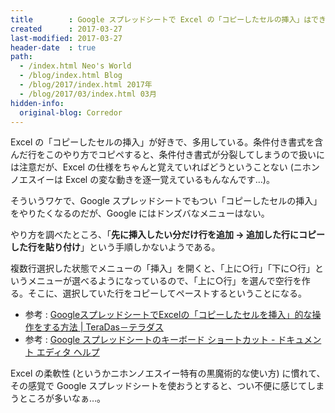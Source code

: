 ```yaml
---
title        : Google スプレッドシートで Excel の「コピーしたセルの挿入」はできないのか？
created      : 2017-03-27
last-modified: 2017-03-27
header-date  : true
path:
  - /index.html Neo's World
  - /blog/index.html Blog
  - /blog/2017/index.html 2017年
  - /blog/2017/03/index.html 03月
hidden-info:
  original-blog: Corredor
---
```


Excel の「コピーしたセルの挿入」が好きで、多用している。条件付き書式を含んだ行をこのやり方でコピペすると、条件付き書式が分裂してしまうので扱いには注意だが、Excel の仕様をちゃんと覚えていればどうということない (ニホンノエスイーは Excel の変な動きを逐一覚えているもんなんです…)。

そういうワケで、Google スプレッドシートでもつい「コピーしたセルの挿入」をやりたくなるのだが、Google にはドンズバなメニューはない。

やり方を調べたところ、「**先に挿入したい分だけ行を追加 → 追加した行にコピーした行を貼り付け**」という手順しかないようである。

複数行選択した状態でメニューの「挿入」を開くと、「上に○行」「下に○行」というメニューが選べるようになっているので、「上に○行」を選んで空行を作る。そこに、選択していた行をコピーしてペーストするということになる。

- 参考 : [GoogleスプレッドシートでExcelの「コピーしたセルを挿入」的な操作をする方法 | TeraDas－テラダス](http://www.teradas.net/archives/15031/)
- 参考 : [Google スプレッドシートのキーボード ショートカット - ドキュメント エディタ ヘルプ](https://support.google.com/docs/answer/181110?hl=ja)

Excel の柔軟性 (というかニホンノエスイー特有の黒魔術的な使い方) に慣れて、その感覚で Google スプレッドシートを使おうとすると、つい不便に感じてしまうところが多いなぁ…。
